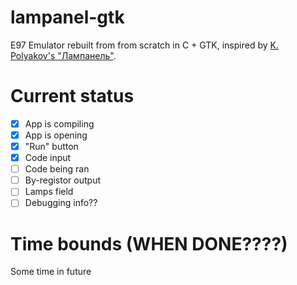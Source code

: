# lampanel-gtk
E97 Emulator rebuilt from from scratch in C + GTK, inspired by [K. Polyakov's "Лампанель"](https://kpolyakov.spb.ru/prog/lamp.htm).

# Current status

- [x] App is compiling
- [x] App is opening
- [x] "Run" button
- [x] Code input
- [ ] Code being ran
- [ ] By-registor output
- [ ] Lamps field
- [ ] Debugging info??

# Time bounds (WHEN DONE????)
Some time in future

